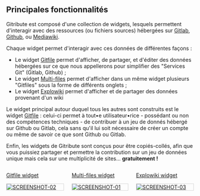 ## Principales fonctionnalités

<!-- 🚧  &nbsp; `Redaction in progress...` -->

Gitribute est composé d'une collection de widgets, lesquels permettent d'interagir avec des ressources (ou fichiers sources) hébergées sur [Gitlab](https://gitlab.com/), [Github](https://github.com/), ou [Mediawiki](https://www.mediawiki.org/wiki/MediaWiki).

Chaque widget permet d'interagir avec ces données de différentes façons :

- Le widget [Gitfile](/docs-gitfile) permet d'afficher, de partager, et d'éditer des données hébergées sur ce que nous appellerons pour simplifier des "Services Git" (Gitlab, Github) ;
- Le widget [Multi-files](/docs-multi-files) permet d'afficher dans un même widget plusieurs "Gitfiles" sous la forme de différents onglets ;
- Le widget [Explowiki](/docs-explowiki) permet d'afficher et de partager des données provenant d'un wiki
 
Le widget principal autour duquel tous les autres sont construits est le widget [Gitfile](/docs-gitfile) : celui-ci permet à tout•e utilisateur•rice - possédant ou non des compétences techniques - de contribuer à un jeu de donnés hébergé sur Github ou Gitlab, cela sans qu'il lui soit nécessaire de créer un compte ou même de savoir ce que sont Github ou Gitlab.

Enfin, les widgets de Gitribute sont conçus pour être copiés-collés, afin que vous puissiez partager et permettre la contribution sur un jeu de données unique mais cela sur une multiplicité de sites... **gratuitement !**

<div class="columns is-multiline is-8 is-centered mt-0 mb-4">
  <div class="column is-4 has-text-centered">
    <p class="has-text-weight-bold">
      <a href="/docs-gitfile">
        Gitfile widget
        <div style="border: thin solid lightgrey;">
          <img
            src="https://raw.githubusercontent.com/multi-coop/vizboard-website-content/main/images/screenshots/gitfile-md-edit-01.png"
            alt="SCREENSHOT-02"
          />
        </div>
      </a>
    </p>
  </div>
  <div class="column is-4 has-text-centered">
    <p class="has-text-weight-bold">
      <a href="/docs-multi-files">
        Multi-files widget
        <div style="border: thin solid lightgrey;">
          <img
            src="https://raw.githubusercontent.com/multi-coop/vizboard-website-content/main/images/screenshots/multifiles-preview-01.png"
            alt="SCREENSHOT-01"
          />
        </div>
      </a>
    </p>
  </div>
  <div class="column is-4 has-text-centered">
    <p class="has-text-weight-bold">
      <a href="/docs-explowiki">
        Explowiki widget
        <div style="border: thin solid lightgrey;">
          <img
            src="https://raw.githubusercontent.com/multi-coop/vizboard-website-content/main/images/screenshots/explowiki-preview-01.png"
            alt="SCREENSHOT-03"
          />
        </div>
      </a>
    </p>
  </div>
</div>
